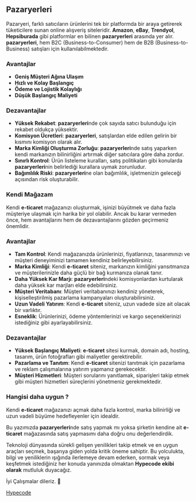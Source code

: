 ## <strong>Pazaryerleri</strong>

Pazaryeri, farklı satıcıların ürünlerini tek bir platformda bir araya getirerek tüketicilere sunan online alışveriş siteleridir. <strong>Amazon</strong>, <strong>eBay</strong>, <strong>Trendyol</strong>, <strong>Hepsiburada</strong> gibi platformlar en bilinen <strong>pazaryerleri</strong> arasında yer alır. <strong>pazaryerleri</strong>, hem B2C (Business-to-Consumer) hem de B2B (Business-to-Business) satışları için kullanılabilmektedir.

### Avantajlar
- **Geniş Müşteri Ağına Ulaşım**
- **Hızlı ve Kolay Başlangıç**
- **Ödeme ve Lojistik Kolaylığı**
- **Düşük Başlangıç Maliyeti**


### Dezavantajlar
- **Yüksek Rekabet**: <strong>pazaryerleri</strong>nde çok sayıda satıcı bulunduğu için rekabet oldukça yüksektir.
- **Komisyon Ücretleri**: <strong>pazaryerleri</strong>, satışlardan elde edilen gelirin bir kısmını komisyon olarak alır.
- **Marka Kimliği Oluşturma Zorluğu**: <strong>pazaryerleri</strong>nde satış yaparken kendi markanızın bilinirliğini artırmak diğer satıcılara göre daha zordur.
- **Sınırlı Kontrol**: Ürün listeleme kuralları, satış politikaları gibi konularda <strong>pazaryerleri</strong>nin belirlediği kurallara uymak zorunludur.
- **Bağımlılık Riski**: <strong>pazaryerleri</strong>ne olan bağımlılık, işletmenizin geleceği açısından risk oluşturabilir.


### Kendi Mağazam

Kendi <strong>e-ticaret</strong> mağazanızı oluşturmak, işinizi büyütmek ve daha fazla müşteriye ulaşmak için harika bir yol olabilir. Ancak bu karar vermeden önce, hem avantajlarını hem de dezavantajlarını gözden geçirmeniz önemlidir.


### Avantajlar
- **Tam Kontrol**: Kendi mağazanızda ürünlerinizi, fiyatlarınızı, tasarımınızı ve müşteri deneyiminizi tamamen kendiniz belirleyebilirsiniz.
- **Marka Kimliği**: Kendi <strong>e-ticaret</strong> siteniz, markanızın kimliğini yansıtmanıza ve müşterilerinizle daha güçlü bir bağ kurmanıza olanak tanır.
- **Daha Yüksek Kar Marjı**: <strong>pazaryerleri</strong>ndeki komisyonlardan kurtularak daha yüksek kar marjları elde edebilirsiniz.
- **Müşteri Veritabanı**: Müşteri veritabanınızı kendiniz yöneterek, kişiselleştirilmiş pazarlama kampanyaları oluşturabilirsiniz.
- **Uzun Vadeli Yatırım**: Kendi <strong>e-ticaret</strong> siteniz, uzun vadede size ait olacak bir varlıktır.
- **Esneklik**: Ürünlerinizi, ödeme yöntemlerinizi ve kargo seçeneklerinizi istediğiniz gibi ayarlayabilirsiniz.


### Dezavantajlar
- **Yüksek Başlangıç Maliyeti**: <strong>e-ticaret</strong> sitesi kurmak, domain adı, hosting, tasarım, ürün fotoğrafları gibi maliyetler gerektirebilir.
- **Pazarlama ve Tanıtım**: Kendi <strong>e-ticaret</strong> sitenizi tanıtmak için pazarlama ve reklam çalışmalarına yatırım yapmanız gerekecektir.
- **Müşteri Hizmetleri**: Müşteri sorularını yanıtlamak, siparişleri takip etmek gibi müşteri hizmetleri süreçlerini yönetmeniz gerekmektedir.

### Hangisi daha uygun ? 

Kendi <strong>e-ticaret</strong> mağazanızı açmak daha fazla kontrol, marka bilinirliği ve uzun vadeli büyüme hedefleyenler için idealdir.

Bu yazımızda <strong>pazaryerleri</strong>nde satış yapmak mı yoksa şirketin kendine ait <strong>e-ticaret</strong> mağazasında satış yapmasımı daha doğru onu değerlendirdik.

Teknoloji dünyasında sürekli gelişen yenilikleri takip etmek ve en uygun araçları seçmek, başarıya giden yolda kritik öneme sahiptir. Bu yolculukta, bilgi ve yeniliklerin ışığında ilerlemeye devam ederken, sormak veya keşfetmek istediğiniz her konuda yanınızda olmaktan **Hypecode ekibi olarak** mutluluk duyacağız.

İyi Çalışmalar dileriz. 🌟

[Hypecode](https://hypecode.tech)



